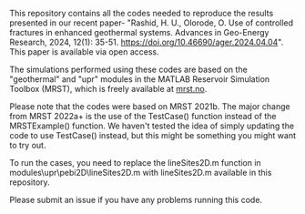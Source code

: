 This repository contains all the codes needed to reproduce the results presented in our recent paper- "Rashid, H. U., Olorode, O. Use of controlled fractures in enhanced geothermal systems. Advances in Geo-Energy Research, 2024, 12(1): 35-51. https://doi.org/10.46690/ager.2024.04.04". This paper is available via open access.

The simulations performed using these codes are based on the "geothermal" and "upr" modules in the MATLAB Reservoir Simulation Toolbox (MRST), which is freely available at [mrst.no](https://www.sintef.no/projectweb/mrst/).

Please note that the codes were based on MRST 2021b. The major change from MRST 2022a+ is the use of the TestCase() function instead of the MRSTExample() function. We haven't tested the idea of simply updating the code to use TestCase() instead, but this might be something you might want to try out. 

To run the cases, you need to replace the lineSites2D.m function in modules\upr\pebi2D\lineSites2D.m with lineSites2D.m available in this repository. 

Please submit an issue if you have any problems running this code.
